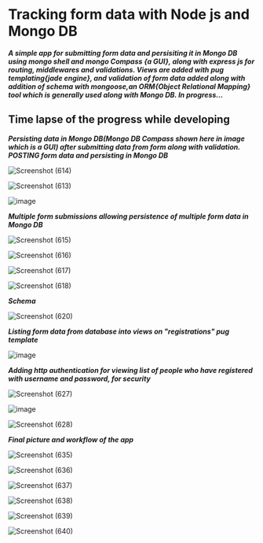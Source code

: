 # Tracking form data with Node js and Mongo DB

***A simple app for submitting form data and persisiting it in Mongo DB using mongo shell and mongo Compass {a GUI}, along with express js for routing, middlewares and 
validations. Views are added with pug templating{jade engine}, and validation of form data added along with addition of schema with mongoose,an ORM{Object Relational Mapping} tool which is generally used along with Mongo DB. In progress...***

## Time lapse of the progress while developing ##

***Persisting data in Mongo DB(Mongo DB Compass shown here in image which is a GUI) after submitting data from form along with validation. POSTING form data and persisting in Mongo DB***


![Screenshot (614)](https://user-images.githubusercontent.com/81863474/206766150-7bf38aa3-c3ff-4be0-86cd-15b247c0baf3.png)

![Screenshot (613)](https://user-images.githubusercontent.com/81863474/206766223-5c311cf8-6dc2-40b3-882b-74705ce13120.png)

![image](https://user-images.githubusercontent.com/81863474/206765435-5d7dde10-76cb-4782-a4fb-6cd7e027268f.png)

***Multiple form submissions allowing persistence of multiple form data in Mongo DB***

![Screenshot (615)](https://user-images.githubusercontent.com/81863474/206767769-246d1b49-1842-4a28-8904-f5519ce4b20b.png)

![Screenshot (616)](https://user-images.githubusercontent.com/81863474/206767758-fa36ecbd-94c4-47ca-a95a-ac03b0262c4f.png)

![Screenshot (617)](https://user-images.githubusercontent.com/81863474/206767765-db517416-f7a7-4ee9-b59c-b81248c049ea.png)

![Screenshot (618)](https://user-images.githubusercontent.com/81863474/206767768-cd84f4d6-1279-44d8-a333-0ac69f2fb38e.png)

***Schema***


![Screenshot (620)](https://user-images.githubusercontent.com/81863474/206768592-6edf83f9-dbbc-4954-b139-b33b435e97c6.png)

***Listing form data from database into views on "registrations" pug template***

![image](https://user-images.githubusercontent.com/81863474/206831450-883d8ce5-8733-4f1a-b25b-c4128bd81c2e.png)

***Adding http authentication for viewing list of people who have registered with username and password, for security***

![Screenshot (627)](https://user-images.githubusercontent.com/81863474/206838157-378a7671-5150-424f-820f-63d32bd0edad.png)

![image](https://user-images.githubusercontent.com/81863474/206838100-72fbc2e3-dad2-4634-bc84-f98b70b874a8.png)

![Screenshot (628)](https://user-images.githubusercontent.com/81863474/206838124-ab93e8d1-8224-4761-a8ad-513f8a86d35d.png)

***Final picture and workflow of the app***


![Screenshot (635)](https://user-images.githubusercontent.com/81863474/206846419-09198c7c-230d-4716-b0ee-3268f79b7fab.png)

![Screenshot (636)](https://user-images.githubusercontent.com/81863474/206846340-cbd00655-e0d6-462a-86d1-bee770cabe8e.png)

![Screenshot (637)](https://user-images.githubusercontent.com/81863474/206846351-8919e9b1-01ce-4ee6-b5c8-00fd47023899.png)

![Screenshot (638)](https://user-images.githubusercontent.com/81863474/206846354-a52e23ee-31b2-4cae-a4b6-2b6bb54743d7.png)

![Screenshot (639)](https://user-images.githubusercontent.com/81863474/206846357-d434f5c3-8b23-454d-8a24-4dc68861cac1.png)

![Screenshot (640)](https://user-images.githubusercontent.com/81863474/206846362-e7af4340-a400-4a65-9166-372f3e0347c7.png)



